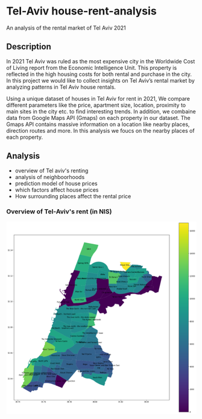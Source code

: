 # Tel-Aviv house-rent-analysis
An analysis of the rental market of Tel Aviv 2021

## Description
In 2021 Tel Aviv was ruled as the most expensive city in the Worldwide Cost of Living report from the Economic Intelligence Unit. This property is reflected in the high housing costs for both rental and purchase in the city. In this project we would like to collect insights on Tel Aviv’s rental market by analyzing patterns in Tel Aviv house rentals. 

Using a unique dataset of houses in Tel Aviv for rent in 2021, We compare different parameters like the price, apartment size, location, proximity to main sites in the city etc. to find interesting trends. In addition, we combaine data from Google Maps API (Gmaps) on each property in our dataset. The Gmaps API contains massive information on a location like nearby places, direction routes and more. In this analysis we foucs on the nearby places of each property.

## Analysis
- overview of Tel aviv's renting
- analysis of neighboorhoods
- prediction model of house prices 
- which factors affect house prices
- How surrounding places affect the rental price

### Overview of Tel-Aviv's rent (in NIS)
![alt text](https://github.com/efratrvd/tel-aviv-rent-analysis/blob/main/TLV_rent.png)
